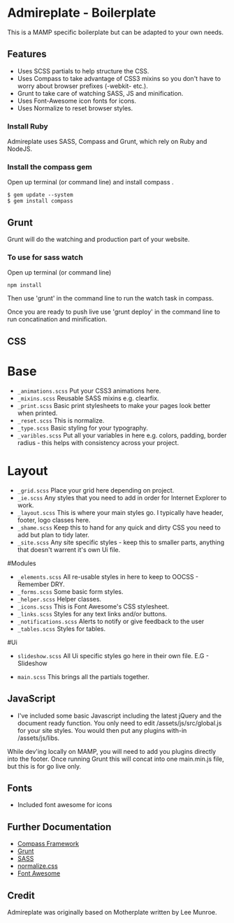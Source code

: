 # Admireplate - Boilerplate

This is a MAMP specific boilerplate but can be adapted to your own needs.

## Features
* Uses SCSS partials to help structure the CSS.
* Uses Compass to take advantage of CSS3 mixins so you don't have to worry about browser prefixes (-webkit- etc.).
* Grunt to take care of watching SASS, JS and minification.
* Uses Font-Awesome icon fonts for icons.
* Uses Normalize to reset browser styles.

### Install Ruby
Admireplate uses SASS, Compass and Grunt, which rely on Ruby and NodeJS.

### Install the compass gem
Open up terminal (or command line) and install compass .
```
$ gem update --system
$ gem install compass
```

## Grunt

Grunt will do the watching and production part of your website.

### To use for sass watch

Open up terminal (or command line)
```
npm install
```
Then use 'grunt' in the command line to run the watch task in compass.

Once you are ready to push live use 'grunt deploy' in the command line to run concatination and minification.

## CSS

# Base
* `_animations.scss` Put your CSS3 animations here.
* `_mixins.scss` Reusable SASS mixins e.g. clearfix.
* `_print.scss` Basic print stylesheets to make your pages look better when printed.
* `_reset.scss` This is normalize.
* `_type.scss` Basic styling for your typography.
* `_varibles.scss` Put all your variables in here e.g. colors, padding, border radius - this helps with consistency across your project.

# Layout
* `_grid.scss` Place your grid here depending on project.
* `_ie.scss` Any styles that you need to add in order for Internet Explorer to work.
* `_layout.scss` This is where your main styles go. I typically have header, footer, logo classes here.
* `_shame.scss` Keep this to hand for any quick and dirty CSS you need to add but plan to tidy later.
* `_site.scss` Any site specific styles - keep this to smaller parts, anything that doesn't warrent it's own Ui file.

#Modules
* `_elements.scss` All re-usable styles in here to keep to OOCSS - Remember DRY.
* `_forms.scss` Some basic form styles.
* `_helper.scss` Helper classes.
* `_icons.scss` This is Font Awesome's CSS stylesheet.
* `_links.scss` Styles for any text links and/or buttons.
* `_notifications.scss` Alerts to notify or give feedback to the user
* `_tables.scss` Styles for tables.

#Ui
* `slideshow.scss` All Ui specific styles go here in their own file. E.G - Slideshow

* `main.scss` This brings all the partials together.

## JavaScript ##
* I've included some basic Javascript including the latest jQuery and the document ready function. You only need to edit /assets/js/src/global.js for your site styles. You would then put any plugins with-in /assets/js/libs.

While dev'ing locally on MAMP, you will need to add you plugins directly into the footer. Once running Grunt this will concat into one main.min.js file, but this is for go live only.

## Fonts ##
* Included font awesome for icons

## Further Documentation ##
* <a href="http://compass-style.org/">Compass Framework</a>
* <a href="http://gruntjs.com/">Grunt</a>
* <a href="http://sass-lang.com/">SASS</a>
* <a href="http://necolas.github.com/normalize.css/">normalize.css</a>
* <a href="http://fontawesome.io/">Font Awesome</a>

## Credit

Admireplate was originally based on Motherplate written by Lee Munroe.
